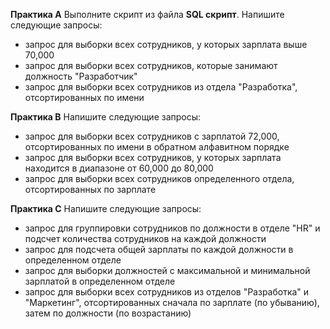 **Практика А**
Выполните скрипт из файла **SQL скрипт**. 
Напишите следующие запросы:
- запрос для выборки всех сотрудников, у которых зарплата выше 70,000
- запрос для выборки всех сотрудников, которые занимают должность "Разработчик"
- запрос для выборки всех сотрудников из отдела "Разработка", отсортированных по имени

**Практика В**
Напишите следующие запросы:
- запрос для выборки всех сотрудников с зарплатой 72,000, отсортированных по имени в обратном алфавитном порядке
- запрос для выборки всех сотрудников, у которых зарплата находится в диапазоне от 60,000 до 80,000
- запрос для выборки всех сотрудников определенного отдела, отсортированных по зарплате

**Практика С**
Напишите следующие запросы:
- запрос для группировки сотрудников по должности в отделе "HR" и подсчет количества сотрудников на каждой должности
- запрос для подсчета общей зарплаты по каждой должности в определенном отделе
- запрос для выборки должностей с максимальной и минимальной зарплатой в определенном отделе
- запрос для выборки всех сотрудников из отделов "Разработка" и "Маркетинг", отсортированных сначала по зарплате (по убыванию), затем по должности (по возрастанию)